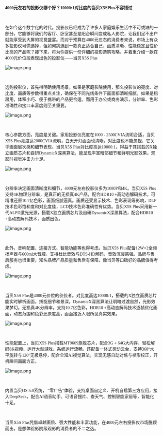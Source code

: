 <p>
    <strong><span style="font-family: 微软雅黑; font-size: 10.5pt;">4000元左右的投影仪哪个好？</span></strong><strong><span style="font-family: 微软雅黑; font-size: 10.5pt;">10000:1对比度的</span></strong><strong><span style="font-family: 微软雅黑; font-size: 10.5pt;"><span style="font-family:微软雅黑">当贝</span><span style="font-family:微软雅黑">X5SPlus不容错过</span></span></strong><strong><br/></strong>
</p>
<p>
    <br/>
</p>
<p>
    <span style="mso-spacerun:&quot;yes&quot;;font-family:微软雅黑;font-size:10.5000pt;
mso-font-kerning:1.0000pt;"><span style="font-family:微软雅黑">在如今这个数字化的时代，投影仪已经成为了许多人家庭娱乐生活中不可或缺的一部分。它能够将我们的客厅、卧室甚至是阳台瞬间变成私人影院，让我们足不出户就能享受到大屏的视觉盛宴。而对于预算在</span><span style="font-family:微软雅黑">4000元左右的消费者来说，市场上有众多投影仪可供选择，但如何挑选到一款真正适合自己、画质清晰、性能稳定且性价比高的产品呢？接下来，将为你提供一份详细的投影选购攻略，并着重介绍一款在4000元价位段表现出色的投影仪——当贝X5S Plus</span></span><br/>
</p>
<p>
    <img src="https://img.96weixin.com/ueditor/20250618/1750236395563501.png" alt="image.png"/>
</p>
<p>
    <br/>
</p>
<p>
    <span style="mso-spacerun:&quot;yes&quot;;font-family:微软雅黑;font-size:10.5000pt;
mso-font-kerning:1.0000pt;">选购投影仪，首先得明确使用场景。如果是家庭影院使用，那么投影仪的亮度、对比度、画质等参数得重点关注，确保在不同光线条件下画面都清晰细腻。如果是租房用，体积小巧、便于携带的产品更合适。而用于办公或商务演示，分辨率、色彩准确性和接口丰富度则至关重要。</span><br/>
</p>
<p>
    <img src="https://img.96weixin.com/ueditor/20250618/1750236401561508.png" alt="image.png"/>
</p>
<p>
    <br/>
</p>
<p>
    <span style="mso-spacerun:&quot;yes&quot;;font-family:微软雅黑;font-size:10.5000pt;
mso-font-kerning:1.0000pt;"><span style="font-family:微软雅黑">核心参数方面，亮度是关键。家用投影仪亮度在</span><span style="font-family:微软雅黑">1000 - 2500CVIA流明合适，当贝X5S Plus亮度达2000CVIA流明，白天开灯画面也清晰。对比度也不能忽视，它关乎画面层次感和细节表现。当贝X5S Plus对比度高达10000:1，得益于其搭载的X独立画质芯片和自研DynamicX深黑算法，能呈现丰富暗部细节和鲜明光影效果，观影时视觉冲击力十足。</span></span><br/>
</p>
<p>
    <img src="https://img.96weixin.com/ueditor/20250618/1750236405850478.png" alt="image.png"/>
</p>
<p>
    <br/>
</p>
<p>
    <span style="mso-spacerun:&quot;yes&quot;;font-family:微软雅黑;font-size:10.5000pt;
mso-font-kerning:1.0000pt;"><span style="font-family:微软雅黑">分辨率决定画面清晰度和细节，</span><span style="font-family:微软雅黑">4000元左右投影仪多为1080P和4K。当贝X5S Plus支持4K物理分辨率，是真正的无损真4K产品，配合HDR10 +高动态解码技术，可精准还原10.7亿色彩，画面细腻逼真。画质还受显示技术、色彩表现等影响，DLP技术色彩饱和度和对比度佳，LCD技术色彩准确性有优势。当贝X5S Plus采用新一代ALPD激光光源，搭载X独立画质芯片及自研DynamicX深黑算法，配合HDR10 +高动态解码技术，画质出色。</span></span><br/>
</p>
<p>
    <img src="https://img.96weixin.com/ueditor/20250618/1750236410496728.png" alt="image.png"/>
</p>
<p>
    <br/>
</p>
<p>
    <span style="mso-spacerun:&quot;yes&quot;;font-family:微软雅黑;font-size:10.5000pt;
mso-font-kerning:1.0000pt;"><span style="font-family:微软雅黑">此外，音响配置、连接方式、智能功能等也得考虑。当贝</span><span style="font-family:微软雅黑">X5S Plus配备12W×2全频扬声器与600ml大音腔，支持杜比音效与DTS-HD解码，音效沉浸感强。品牌与售后服务也很重要，知名品牌产品质量和售后有保障，像当贝等口碑好的品牌值得考虑。</span></span><br/>
</p>
<p>
    <img src="https://img.96weixin.com/ueditor/20250618/1750236414467520.png" alt="image.png"/>
</p>
<p>
    <br/>
</p>
<p>
    <span style="mso-spacerun:&quot;yes&quot;;font-family:微软雅黑;font-size:10.5000pt;
mso-font-kerning:1.0000pt;"><span style="font-family:微软雅黑">当贝</span><span style="font-family:微软雅黑">X5S Plus是4000元价位的佼佼者。对比度高达10000:1，搭载的X独立画质芯片能实时解析画面，捕捉细节和景深，DynamicX深黑算法让明暗过渡自然，光影效果梦幻。无损真4K分辨率，支持10.7亿色彩，HDR10 +高动态解码技术逐帧优化画面，动态范围和色彩还原度高，画面接近人眼所见真实效果。</span></span><br/>
</p>
<p>
    <img src="https://img.96weixin.com/ueditor/20250618/1750236418818107.png" alt="image.png"/>
</p>
<p>
    <br/>
</p>
<p>
    <span style="mso-spacerun:&quot;yes&quot;;font-family:微软雅黑;font-size:10.5000pt;
mso-font-kerning:1.0000pt;"><span style="font-family:微软雅黑">性能配置上，当贝</span><span style="font-family:微软雅黑">X5S Plus搭载MT9669旗舰芯片，配合3G + 64G大内存，轻松解码8K视频、运行大型游戏，系统运行流畅。还配备一体式灵动云台，支持360°水平旋转与120°无极悬停，配合全知AI视觉算法，实现无感自动对焦与梯形校正，开机瞬间画面方正，</span></span><br/>
</p>
<p>
    <img src="https://img.96weixin.com/ueditor/20250618/1750236422539513.png" alt="image.png"/>
</p>
<p>
    <br/>
</p>
<p>
    <span style="mso-spacerun:&quot;yes&quot;;font-family:微软雅黑;font-size:10.5000pt;
mso-font-kerning:1.0000pt;"><span style="font-family:微软雅黑">内置当贝</span><span style="font-family:微软雅黑">OS 5.0系统， “零广告”体验，支持桌面自定义、开机自启第三方应用，接入DeepSeek，配合AI语音助手，可语音搜片、查天气、控制智能家居等，智能化十足。</span></span><br/>
</p>
<p>
    <br/>
</p>
<p>
    <span style="mso-spacerun:&quot;yes&quot;;font-family:微软雅黑;font-size:10.5000pt;
mso-font-kerning:1.0000pt;"><span style="font-family:微软雅黑">当贝</span><span style="font-family:微软雅黑">X5S Plus凭借卓越画质、强大性能和丰富功能，在4000元左右投影仪市场脱颖而出，是想体验影院级观影的消费者的不二之选。</span></span><br/>
</p>
<section class="_editor">
    <p>
        <br/>
    </p>
</section>
